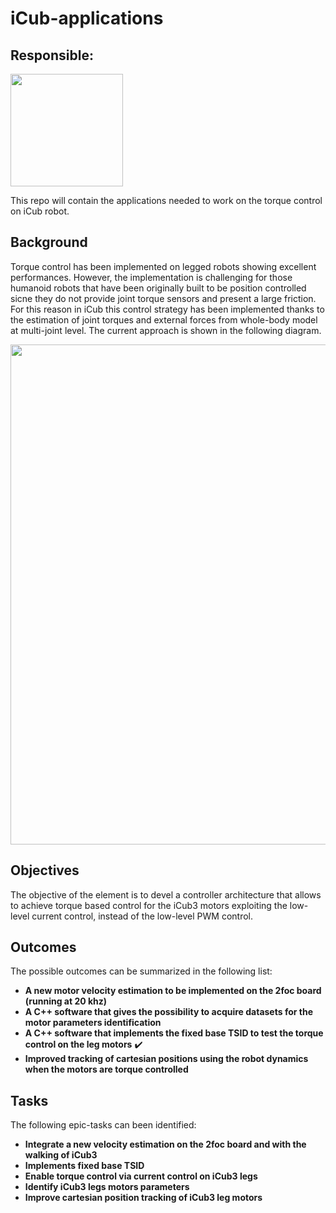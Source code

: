 # iCub-applications

## Responsible:
<img src="https://user-images.githubusercontent.com/43743081/89022636-a17e9e00-d322-11ea-9abd-92cda85d3705.jpeg" width="180">

This repo will contain the applications needed to work on the torque control on iCub robot.

## Background
Torque control has been implemented on legged robots showing excellent performances. However, the implementation is challenging for those humanoid robots that have been originally built to be position controlled sicne they do not provide joint torque sensors and present a large friction.
For this reason in iCub this control strategy has been implemented thanks to the estimation of joint torques and external forces from whole-body model at multi-joint level. The current approach is shown in the following diagram.

<img src="https://github.com/loc2/element_joint-torque-control/blob/master/doc/iCub_LowLevelControl.jpg" width="800">

## Objectives
The objective of the element is to devel a controller architecture that allows to achieve torque based control for the iCub3 motors exploiting the low-level current control, instead of the low-level PWM control.

## Outcomes
The possible outcomes can be summarized in the following list:
* **A new motor velocity estimation to be implemented on the 2foc board (running at 20 khz)**
* **A C++ software that gives the possibility to acquire datasets for the motor parameters identification**
* **A C++ software that implements the fixed base TSID to test the torque control on the leg motors** :heavy_check_mark:
* **Improved tracking of cartesian positions using the robot dynamics when the motors are torque controlled**

## Tasks
The following epic-tasks can been identified:
* **Integrate a new velocity estimation on the 2foc board and with the walking of iCub3**
* **Implements fixed base TSID**
* **Enable torque control via current control on iCub3 legs**
* **Identify iCub3 legs motors parameters**
* **Improve cartesian position tracking of iCub3 leg motors**
